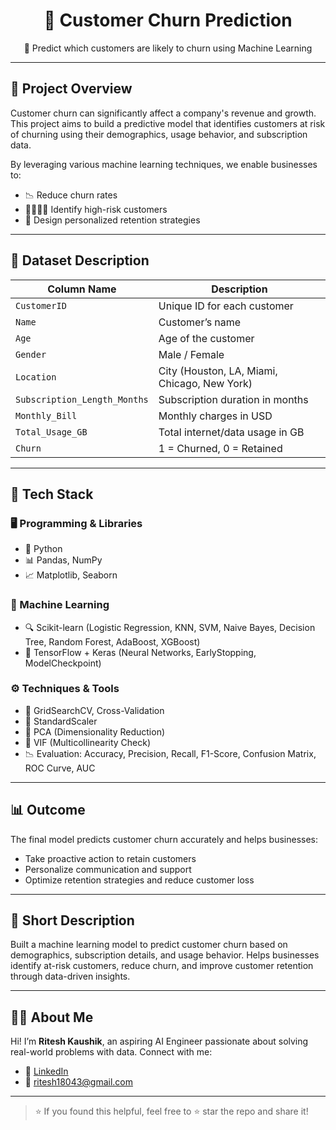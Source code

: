 <h1 align="center">🧠 Customer Churn Prediction</h1>
<p align="center">
  🚀 Predict which customers are likely to churn using Machine Learning  
</p>

---

## 📌 Project Overview

Customer churn can significantly affect a company's revenue and growth. This project aims to build a predictive model that identifies customers at risk of churning using their demographics, usage behavior, and subscription data.

By leveraging various machine learning techniques, we enable businesses to:
- 📉 Reduce churn rates  
- 🧍‍♂️🧍‍♀️ Identify high-risk customers  
- 🎯 Design personalized retention strategies  

---

## 📂 Dataset Description

| Column Name                 | Description                                               |
|----------------------------|-----------------------------------------------------------|
| `CustomerID`               | Unique ID for each customer                               |
| `Name`                     | Customer’s name                                           |
| `Age`                      | Age of the customer                                       |
| `Gender`                   | Male / Female                                             |
| `Location`                 | City (Houston, LA, Miami, Chicago, New York)              |
| `Subscription_Length_Months` | Subscription duration in months                      |
| `Monthly_Bill`             | Monthly charges in USD                                    |
| `Total_Usage_GB`           | Total internet/data usage in GB                           |
| `Churn`                    | 1 = Churned, 0 = Retained                                 |

---

## 🧰 Tech Stack

### 🖥️ Programming & Libraries
- 🐍 Python  
- 📊 Pandas, NumPy  
- 📈 Matplotlib, Seaborn  

### 🤖 Machine Learning
- 🔍 Scikit-learn (Logistic Regression, KNN, SVM, Naive Bayes, Decision Tree, Random Forest, AdaBoost, XGBoost)  
- 🧠 TensorFlow + Keras (Neural Networks, EarlyStopping, ModelCheckpoint)  

### ⚙️ Techniques & Tools
- 🧪 GridSearchCV, Cross-Validation  
- 🧹 StandardScaler  
- 🔎 PCA (Dimensionality Reduction)  
- 🧾 VIF (Multicollinearity Check)  
- 📉 Evaluation: Accuracy, Precision, Recall, F1-Score, Confusion Matrix, ROC Curve, AUC  

---

## 📊 Outcome

The final model predicts customer churn accurately and helps businesses:
- Take proactive action to retain customers  
- Personalize communication and support  
- Optimize retention strategies and reduce customer loss  

---

## 📎 Short Description

Built a machine learning model to predict customer churn based on demographics, subscription details, and usage behavior. Helps businesses identify at-risk customers, reduce churn, and improve customer retention through data-driven insights.

---

## 🙋‍♂️ About Me

Hi! I’m **Ritesh Kaushik**, an aspiring AI Engineer passionate about solving real-world problems with data. Connect with me:

- 🔗 [LinkedIn](https://www.linkedin.com/in/riteshkaushik18/)
- 📧 ritesh18043@gmail.com

---

> ⭐ If you found this helpful, feel free to ⭐ star the repo and share it!

